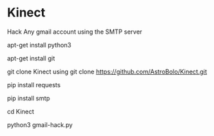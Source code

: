 # Kinect
Hack Any gmail account using the SMTP server

apt-get install python3

apt-get install git

git clone Kinect using git clone https://github.com/AstroBolo/Kinect.git

pip install requests

pip install smtp

cd Kinect

python3 gmail-hack.py


